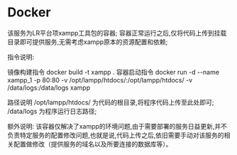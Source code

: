 # Docker
该服务为LR平台项xampp工具包的容器;
容器正常运行之后,仅将代码上传到挂载目录即可提供服务,无需考虑xampp原本的资源配置和依赖;

指令说明:

镜像构建指令
docker build -t xampp .
容器启动指令
docker run -d --name xampp_1 -p 80:80  -v /opt/lampp/htdocs/:/opt/lampp/htdocs/ -v /data/logs:/data/logs xampp

路径说明
/opt/lampp/htdocs/      为代码的根目录,将程序代码上传至此处即可;
/data/logs                      为程序运行日志路径;

额外说明:
该容器仅解决了xampp的环境问题,由于需要部署的服务日益更新,并不负责特定服务的配置修改问题,也就是说,代码上传之后,依旧需要手动对该服务的相关配置做修改（提供服务的域名以及所要连接的数据库等）。
